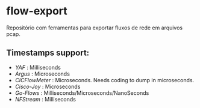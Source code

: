 # flow-export

Repositório com ferramentas para exportar fluxos de rede em arquivos pcap.

## Timestamps support:
- _YAF_ : Milliseconds
- _Argus_ : Microseconds
- _CICFlowMeter_ : Microseconds. Needs coding to dump in microseconds.
- _Cisco-Joy_ : Microseconds
- _Go-Flows_ : Milliseconds/Microseconds/NanoSeconds
- _NFStream_ : Milliseconds
